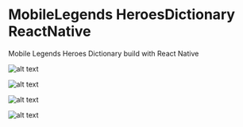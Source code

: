 # MobileLegends HeroesDictionary ReactNative
Mobile Legends Heroes Dictionary build with React Native

![alt text](https://lh3.googleusercontent.com/WQ7-PvbSFda3iUt3-OeQBRqTB3Vv1-FAxSjgvyVu-C-Mh-HBGq8blGfxdbdny_f7vqr9TLnN2RqPxPI7GrblVEKxkgLGQz_0O-xb6Von0s7yVShvm1jKF09XjttEmqNxuRA_sW26drXoNffTQoTqzeBpiJBK6G-Mhsek9nkG0boqEJCCcEazJcfQ_5a4LnOT_SaPr07b4_PGZdB_5vp6JgDUGbwVNSvOVv8LZ-L8G3gJJGWFOny8RQ4MuJ-OwvD2p8tyB975GMH86UfaLw4FM9tLJp1KSbjwmZEmckIh1HYAQxLLESOlCjAn3K-JtOLAyUtJgQ78wgC_F7YjoIt27CK4ZQfSYwwgOi-V-WzfrT1eO_Dmvd7qOXZDMBegMF0HkvWCVCqkb7miq12n-ahiIhwcm7k0pWUb0Xa0DKP9MNPDjNY469kgYqPbbbVuPCWpbm5JEcLdPF5s0wcQU_NqRduE8llJ6omQqehwoly-PJcfhg6Q24u3AtkPBNI31-jsmdze3bfbeZy16fCJLfMu9ck1h9vJF1vQv0jTC-9TDNq5tKrKIdb8_fUBmCXvPODTJoezv0Ms61dq0Fxf_9PIlj8cXV9yBDqptawh7z27PXCbYOuuagHr-TQ8c603YkB8zq49wBlIqQJmF8i0gmmUXvV40DEQ6ig=w415-h640-no)

![alt text](https://lh3.googleusercontent.com/8QzLjNQUUUSTYUSgO8q9xTD63ZfuN9JAW1EumYzUvq-p1UU6tiPl1UXzoCGvI8WLGv3GVJcjPiHWLyulvXrVgDWVgfCAYNKT5RrVpJSZ-g_BU2ZNVtZLje5dfi0mideehCg8wRWOAxVDqZkfciXkuy73kV6wYVa4q0ADxIhygDiN-T8NV3WpvzBCRxgU8C7ill_gJF7b27U9ZztpegTpQK5yz34EU53UTjvwGqaTjD3uM_k-rGV91umo2B_6HKaWoLVYmTIBJThiQxweMtZlLZk0Wv0dwYovzHRAoKYyU6VwkkAsCCCoNczM-4CIPti9R9K8871-onsr1kmLzn0H2IH56zUNufjoVyEP37lkECZljYYILDJKN3ASyc3oDFEEN7ZxvwmKZRBRKQF-7WffKAtC6ADCBIO1D590agRlHCik9WmgPH8UC2faIE74AHt7Cg2SdqcR2SQgyeO4HVZgAML_eRLmyqIhIayvmPpg7OxFFw0iWkmOvvM6KrmbswjaJkqL85lFKL2Y8U1zpFxFONzdyg6PVkg3cSIJJURPGOeSb9AvPI7HuE1ROt3Dw9a1laxX1QUKy0ax3ji2YUl1AMgdezHVZ3eJI_n9l45KJRqJwx0hDvFVv_5uengHMLNoF6u9uSjmDpAYJFDJgO70HfFQNro75Fc=w415-h640-no)

![alt text](https://lh3.googleusercontent.com/MQu0dKTuiLAIvDbw971Zc17QyjkoMFhxTWqO7uGtIlIynkHQHxuIgOz3xlZIKXsA5nTRas2r19OxclCdwJyWMyVfuF0lhScswfZi-qvkbxn09BkZMCnEpJ73-AZb6bdsEy1OSaM5FETBEm3-Uq0YrQYtw0c5RAu3PbFxofxiygjrcVvXJuGgBdWnp9JB1mlEb1637E4GaEcIFNt883-5CbWYo0oibv-z7XU3zVKG1s2dyzLNegFde3uH2w4UhCv4xwku1ddlkIDC5wU3b8wZmzDBuwdukzRB-lBqUAfaZvv2X8wbcnOXkH56PPQ-hYNJnj1AAT4frgrchy-eqxdck4NoE0J_GPWRHUkTUk2HmiYqu-rLNiTLIaEdkkPA9qAOeP9DapgzzHH0WXW9Pq1vZ5DT9v5n5DQrGNI6FsPp2O0p3GJMPiKlIHIiZYjYcprCWOYSIycKtXSKTnIBij_Z-M_M8yhGd1FdAjgqBR1bxyb8y2SMq3NmOiQnJ8gYn0KwvgSUXo6W7SeA-luCzxBRJR4_BmHZJVfBuEiWVaAOr1Pape79TSzLGUVLXH2G0k2XiJkmQQWbmr-PJDmq026QI5UXrfuXMUkUDWGu_PZZhW1EmzmyZ1akMDI9ZWhykXrOeE3tSOW6DKQNz7kMLvlddhtmRjDYDPA=w415-h640-no)

![alt text](https://lh3.googleusercontent.com/4XPSrmP76JtQ9tHEqyy171JyamJwA_B6dCbz3Ti4l4AsjaFzmc1CiGLyyW6TxMg9UwO0I2KZ2e789yx1GpEtNj78b9Tsma9RnZAwgXbzXFx4GGtgGrKGt_MFfZdcvPqRa-DZYhblrQrHum4eNmzpVBKGRWeTMJMnwPGG_1_KgMjeyml-U9n8qk-G_YVmLNmBwyenE-FMa9BnES-JpTwz7m10AhR5TFIswCpna73iBI_SzDoXflg0IIDBp7vk8Oh1o7y_9JfXh1vBFawf-nPllL9me1EPQIG5RUbpU5ftQiu8XLMTvPdbQ2GTH_M8tOz0XXMFs7WlEPaeXrvnL2t4t6J4LWDvQFFx4wXzGwK9ibhZJU3qVWSjhxG3ZqJVadddHD_t2zD_0s83KA6fzK5NP_LF6cTiQkpDU0A4yBushfsA1bNEVtTFVo0Cq4PZjrQCu0fwt9lyVYFP1zKImKdB29PDJ0qv_tjxKSGC3uL7YMqyVcDNsGh93hcgbZgE9D7b7SjaC9wTypzVlC9jqwMfocUmL7Dm_9K59kWOm493U0sLeQ8etc-EotZRXjgNsQ7X5HmQ7_5aYFPlEEbEVJ2t2C7RPHi-o5iMpFyAm2ngFfHIIqd9SbCIEZTJq6sR6hCDF8jzC4eU-5Byqg5kFINx9TWIfYBp-xA=w415-h640-no)
